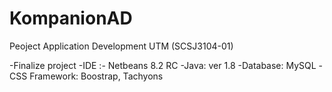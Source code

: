 # KompanionAD
Peoject Application Development UTM
(SCSJ3104-01)

-Finalize project
-IDE :- Netbeans 8.2 RC
-Java: ver 1.8
-Database: MySQL
-CSS Framework: Boostrap, Tachyons
